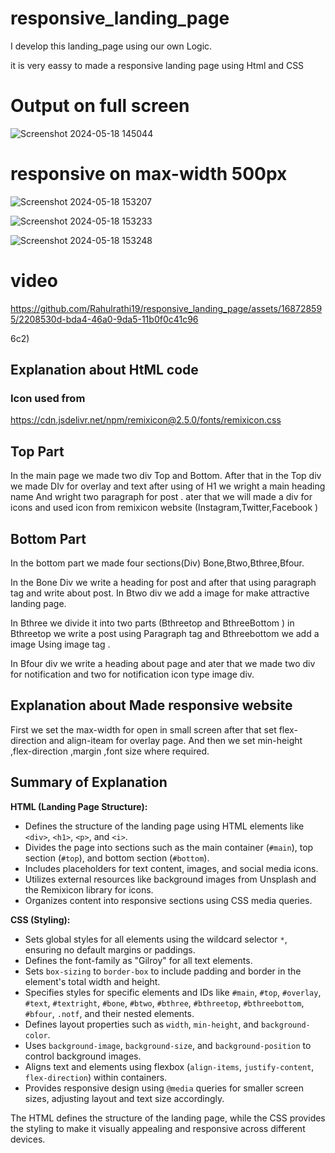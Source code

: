 # responsive_landing_page
I develop this landing_page using our own Logic. 

it is very eassy to made a  responsive landing page using Html and CSS
# Output on full screen 
![Screenshot 2024-05-18 145044](https://github.com/Rahulrathi19/responsive_landing_page/assets/168728595/d5f41813-b151-4159-8d5b-58efdb7092c2)

# responsive on max-width 500px
![Screenshot 2024-05-18 153207](https://github.com/Rahulrathi19/responsive_landing_page/assets/168728595/266b9045-76b6-480b-bdda-0f422e2043f5)

![Screenshot 2024-05-18 153233](https://github.com/Rahulrathi19/responsive_landing_page/assets/168728595/f4778395-f125-4f59-9223-be6fcf55798f)

![Screenshot 2024-05-18 153248](https://github.com/Rahulrathi19/responsive_landing_page/assets/168728595/5907c1f2-f4e3-46f2-871f-a34711447cd2)

# video


https://github.com/Rahulrathi19/responsive_landing_page/assets/168728595/2208530d-bda4-46a0-9da5-11b0f0c41c96

6c2)
## Explanation about HtML code
### Icon used from 
https://cdn.jsdelivr.net/npm/remixicon@2.5.0/fonts/remixicon.css
## Top Part
In the main page we made two div Top and Bottom.
After that in the Top div we made DIv for overlay and text after using of H1 we wright a main heading name And wright two paragraph for post .
ater that we will made a div for icons and used icon from remixicon website (Instagram,Twitter,Facebook )

## Bottom  Part
In the bottom part we made four sections(Div) Bone,Btwo,Bthree,Bfour.

In the Bone Div we write a heading for post and after that using paragraph tag and write about post.
In Btwo div we add a image for make attractive landing page.

In Bthree we divide it into two parts (Bthreetop and BthreeBottom ) in Bthreetop we write a post using Paragraph tag and Bthreebottom we add a image Using image tag .

In Bfour div we write a heading about page and ater that we made two  div for notification and two for notification icon type image div.


## Explanation about Made responsive website 
First we set the max-width for open in small screen after that set flex-direction and align-iteam for overlay page.
And then we set min-height ,flex-direction ,margin ,font size where required.

## Summary of Explanation 

**HTML (Landing Page Structure):**
- Defines the structure of the landing page using HTML elements like `<div>`, `<h1>`, `<p>`, and `<i>`.
- Divides the page into sections such as the main container (`#main`), top section (`#top`), and bottom section (`#bottom`).
- Includes placeholders for text content, images, and social media icons.
- Utilizes external resources like background images from Unsplash and the Remixicon library for icons.
- Organizes content into responsive sections using CSS media queries.

**CSS (Styling):**
- Sets global styles for all elements using the wildcard selector `*`, ensuring no default margins or paddings.
- Defines the font-family as "Gilroy" for all text elements.
- Sets `box-sizing` to `border-box` to include padding and border in the element's total width and height.
- Specifies styles for specific elements and IDs like `#main`, `#top`, `#overlay`, `#text`, `#textright`, `#bone`, `#btwo`, `#bthree`, `#bthreetop`, `#bthreebottom`, `#bfour`, `.notf`, and their nested elements.
- Defines layout properties such as `width`, `min-height`, and `background-color`.
- Uses `background-image`, `background-size`, and `background-position` to control background images.
- Aligns text and elements using flexbox (`align-items`, `justify-content`, `flex-direction`) within containers.
- Provides responsive design using `@media` queries for smaller screen sizes, adjusting layout and text size accordingly.

 The HTML defines the structure of the landing page, while the CSS provides the styling to make it visually appealing and responsive across different devices.
